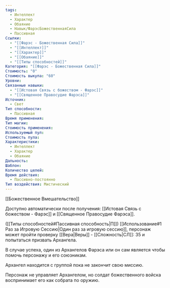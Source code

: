 ```yaml
---
tags:
  - Интеллект
  - Характер
  - Обаяние
  - Навык/ФарэсБожественнаяСила
  - Пассивная
Ссылки:
  - "[[Фарэс - Божественная Сила]]"
  - "[[Интеллект]]"
  - "[[Характер]]"
  - "[[Обаяние]]"
  - "[[Типы способностей]]"
Категория: "[[Фарэс - Божественная Сила]]"
Стоимость: "0"
Стоимость выкупа: "60"
Уровни: 
Связанные навыки:
  - "[[Истовая Связь с божеством - Фарэс]]"
  - "[[Священное Правосудие Фарэса]]"
Источник:
  - Свет
Тип способности:
  - Пассивная
Время применения: 
Тип магии: 
Стоимость применения: 
Используемый пул: 
Стоимость пула: 
Характеристики:
  - Интеллект
  - Характер
  - Обаяние
Дальность: 
Шаблон: 
Количество целей: 
Время действия:
  - Пассивно-постоянно
Тип воздействия: Мистический
---
```

[[Божественное Вмешательство]]

Доступно автоматически после получения: [[Истовая Связь с божеством - Фарэс]] и [[Священное Правосудие Фарэса]].

([[Типы способностей#Пассивная способность|П]]) [[Использование#1 Раз за Игровую Сессию|Один раз за игровую сессию]], персонаж может пройти проверку [[Вера|Веры]] - [[Сложность|СЛ]]: 35 и попытаться призвать Архангела. 

В случае успеха, один из Архангелов Фарэса или он сам является чтобы помочь персонажу и его союзникам. 

Архангел находится с группой пока не закончит свою миссию. 

Персонаж не управляет Архангелом, но солдат божественного войска воспринимает его как собрата по оружию. 